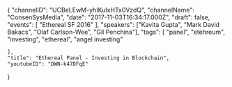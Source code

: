 {
    "channelID": "UCBeLEwM-yhIKuIxHTx0VzdQ",
    "channelName": "ConsenSysMedia",
    "date": "2017-11-03T16:34:17.000Z",
    "draft": false,
    "events": [
        "Ethereal SF 2016"
    ],
    "speakers": ["Kavita Gupta", "Mark David Bakacs", "Olaf Carlson-Wee", "Gil Penchina"],
    "tags": [
        "panel",
        "etehreum",
        "investing",
        "ethereal",
        "angel investing"


    ],
    "title": "Ethereal Panel - Investing in Blockchain",
    "youtubeID": "DWN-k47DFqE"
}
